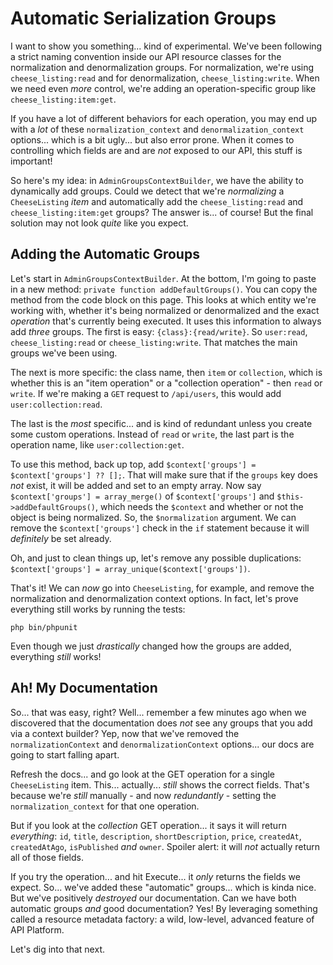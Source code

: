# Automatic Serialization Groups

I want to show you something... kind of experimental. We've been following
a strict naming convention inside our API resource classes for the normalization
and denormalization groups. For normalization, we're using `cheese_listing:read`
and for denormalization, `cheese_listing:write`. When we need even *more*
control, we're adding an operation-specific group like `cheese_listing:item:get`.

If you have a lot of different behaviors for each operation, you may end up with
a *lot* of these `normalization_context` and `denormalization_context` options...
which is a bit ugly... but also error prone. When it comes to controlling which
fields are and are *not* exposed to our API, this stuff is important!

So here's my idea: in `AdminGroupsContextBuilder`, we have the ability to
dynamically add groups. Could we detect that we're *normalizing* a `CheeseListing`
*item* and automatically add the `cheese_listing:read` and `cheese_listing:item:get`
groups? The answer is... of course! But the final solution may not look *quite*
like you expect.

## Adding the Automatic Groups

Let's start in `AdminGroupsContextBuilder`. At the bottom, I'm going to paste in
a new method: `private function addDefaultGroups()`. You can copy the method from
the code block on this page. This looks at which entity we're working with, whether
it's being normalized or denormalized and the exact *operation* that's
currently being executed. It uses this information to always add *three* groups.
The first is easy: `{class}:{read/write}`. So `user:read`, `cheese_listing:read`
or `cheese_listing:write`. That matches the main groups we've been using.

The next is more specific: the class name, then `item` or `collection`, which is
whether this is an "item operation" or a "collection operation" - then `read` or
`write`. If we're making a `GET` request to `/api/users`, this would add
`user:collection:read`.

The last is the *most* specific... and is kind of redundant unless you create some
custom operations. Instead of `read` or `write`, the last part is the operation name,
like `user:collection:get`.

To use this method, back up top, add `$context['groups'] = $context['groups'] ?? [];`.
That will make sure that if the `groups` key does *not* exist, it will be added
and set to an empty array. Now say `$context['groups'] = array_merge()` of
`$context['groups']` and `$this->addDefaultGroups()`, which needs the `$context`
and whether or not the object is being normalized. So, the `$normalization` argument.
We can remove the `$context['groups']` check in the `if` statement because it will
*definitely* be set already.

Oh, and just to clean things up, let's remove any possible duplications:
`$context['groups'] = array_unique($context['groups'])`.

That's it! We can *now* go into `CheeseListing`, for example, and remove the
normalization and denormalization context options. In fact, let's prove everything
still works by running the tests:

```terminal
php bin/phpunit
```

Even though we just *drastically* changed how the groups are added, everything *still*
works!

## Ah! My Documentation

So... that was easy, right? Well... remember a few minutes ago when we discovered
that the documentation does *not* see any groups that you add via a context builder?
Yep, now that we've removed the `normalizationContext` and `denormalizationContext`
options... our docs are going to start falling apart.

Refresh the docs... and go look at the GET operation for a single `CheeseListing`
item. This... actually... *still* shows the correct fields. That's because we're
*still* manually - and now *redundantly* - setting the `normalization_context` for
that one operation.

But if you look at the *collection* GET operation... it says it will return
*everything*: `id`, `title`, `description`, `shortDescription`, `price`, `createdAt`,
`createdAtAgo`, `isPublished` *and* `owner`. Spoiler alert: it will *not* actually
return all of those fields.

If you try the operation... and hit Execute... it *only* returns the fields we expect.
So... we've added these "automatic" groups... which is kinda nice. But we've
positively *destroyed* our documentation. Can we have both automatic groups *and*
good documentation? Yes! By leveraging something called a resource metadata
factory: a wild, low-level, advanced feature of API Platform.

Let's dig into that next.
